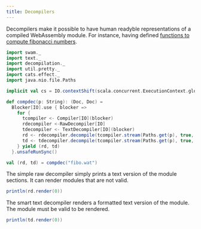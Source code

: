 ```yaml
---
title: Decompilers
---
```


Decompilers make it possible to have human readyble representations of a compiled WebAssembly module. For instance, having defined [functions to compute fibonacci numbers](/examples/fibo.wat).

```scala mdoc:silent
import swam._
import text._
import decompilation._
import util.pretty._
import cats.effect._
import java.nio.file.Paths

implicit val cs = IO.contextShift(scala.concurrent.ExecutionContext.global)

def compdec(p: String): (Doc, Doc) =
  Blocker[IO].use { blocker =>
    for {
      tcompiler <- Compiler[IO](blocker)
      rdecompiler <-RawDecompiler[IO]
      tdecompiler <- TextDecompiler[IO](blocker)
      rd <- rdecompiler.decompile(tcompiler.stream(Paths.get(p), true, blocker))
      td <- tdecompiler.decompile(tcompiler.stream(Paths.get(p), true, blocker))
    } yield (rd, td)
  }.unsafeRunSync()

val (rd, td) = compdec("fibo.wat")
```

The simple raw decompiler simply prints a text version of the module sections. It can render modules that are not valid.
```scala mdoc
println(rd.render(0))
```

The smart text decompiler renders a formatted text version of the module. The module must be valid to be rendered.
```scala mdoc
println(td.render(0))
```
